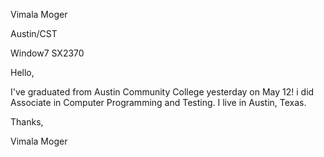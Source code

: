 Vimala Moger

Austin/CST

Window7 SX2370

Hello, 

I've graduated from Austin Community College yesterday on May 12! i did Associate in Computer Programming and Testing. I live in Austin, Texas. 

Thanks, 

Vimala Moger

